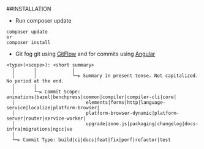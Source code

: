 ##INSTALLATION


- Run composer update
```shell script
composer update 
or
composer install

```
- Git
fog git using <a href="https://www.atlassian.com/ru/git/tutorials/comparing-workflows/gitflow-workflow#:~:text=Git%2Dflow%20%E2%80%94%20%D0%B0%D0%BB%D1%8C%D1%82%D0%B5%D1%80%D0%BD%D0%B0%D1%82%D0%B8%D0%B2%D0%BD%D0%B0%D1%8F%20%D0%BC%D0%BE%D0%B4%D0%B5%D0%BB%D1%8C%20%D0%B2%D0%B5%D1%82%D0%B2%D0%BB%D0%B5%D0%BD%D0%B8%D1%8F,%D0%B2%D0%B5%D1%82%D0%BA%D0%B8%20%D0%B8%20%D0%BD%D0%B5%D1%81%D0%BA%D0%BE%D0%BB%D1%8C%D0%BA%D0%BE%20%D0%BE%D1%81%D0%BD%D0%BE%D0%B2%D0%BD%D1%8B%D1%85%20%D0%B2%D0%B5%D1%82%D0%BE%D0%BA.&text=%D0%9F%D0%BE%20%D1%81%D1%80%D0%B0%D0%B2%D0%BD%D0%B5%D0%BD%D0%B8%D1%8E%20%D1%81%20%D0%BC%D0%BE%D0%B4%D0%B5%D0%BB%D1%8C%D1%8E%20%D0%BC%D0%B0%D0%B3%D0%B8%D1%81%D1%82%D1%80%D0%B0%D0%BB%D1%8C%D0%BD%D0%BE%D0%B9,%D0%B4%D0%BE%D0%BB%D1%8C%D1%88%D0%B5%2C%20%D0%B0%20%D0%BA%D0%BE%D0%BC%D0%BC%D0%B8%D1%82%D1%8B%20%D0%BE%D0%B1%D1%8B%D1%87%D0%BD%D0%BE%20%D0%BA%D1%80%D1%83%D0%BF%D0%BD%D0%B5%D0%B5.">GitFlow</a>
and for commits using <a href="https://github.com/angular/angular/blob/master/CONTRIBUTING.md">Angular</a>

````
<type>(<scope>): <short summary>
  │       │             │
  │       │             └─⫸ Summary in present tense. Not capitalized. No period at the end.
  │       │
  │       └─⫸ Commit Scope: animations|bazel|benchpress|common|compiler|compiler-cli|core|
  │                          elements|forms|http|language-service|localize|platform-browser|
  │                          platform-browser-dynamic|platform-server|router|service-worker|
  │                          upgrade|zone.js|packaging|changelog|docs-infra|migrations|ngcc|ve
  │
  └─⫸ Commit Type: build|ci|docs|feat|fix|perf|refactor|test
````
